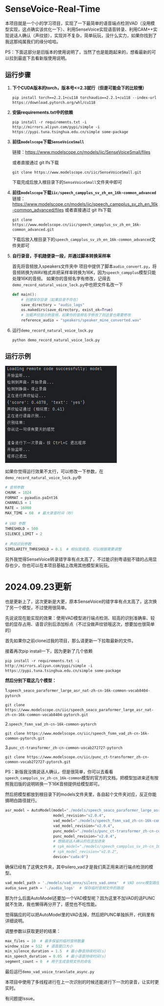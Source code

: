 # SenseVoice-Real-Time

本项目就是一个小的学习项目，实现了一下最简单的语音端点检测VAD（没用模型实现，这点确实该优化一下）、利用SenseVoice实现语音转录、利用CAM++实现说话人确认（声纹锁），实现并不复杂，简单玩玩，没什么实力，如果你找到了我这那纯属我们的缘分哈哈。



PS：下面这部分是旧版本的使用说明了，当然了也是能跑起来的，想看最新的可以拉到最底下去看新版使用说明。



## 运行步骤

1. **下个CUDA版本的torch，版本号<=2.3就行（但是可能会下的比较慢）**

   ```
   pip install torch==2.2.1+cu118 torchaudio==2.2.1+cu118 --index-url https://download.pytorch.org/whl/cu118
   ```

2. **安装requirements.txt中的依赖**

   ```
   pip install -r requirements.txt -i http://mirrors.aliyun.com/pypi/simple -i https://pypi.tuna.tsinghua.edu.cn/simple some-package
   ```

3. **前往`modelscope`下载`SenseVoiceSmall`**

   链接：https://www.modelscope.cn/models/iic/SenseVoiceSmall/files

   或者直接通过 git lfs下载

   ```
   git clone https://www.modelscope.cn/iic/SenseVoiceSmall.git
   ```

   下载完成后放入根目录下的`SenseVoiceSmall`文件夹中即可

4. **前往`modelscope`下载`iic/speech_campplus_sv_zh_en_16k-common_advanced`**
   链接：https://www.modelscope.cn/models/iic/speech_campplus_sv_zh_en_16k-common_advanced/files
   或者直接通过 git lfs下载

   ```
   git clone https://www.modelscope.cn/iic/speech_campplus_sv_zh_en_16k-common_advanced.git
   ```

   下载后放入根目录下的`speech_campplus_sv_zh_en_16k-common_advanced`文件夹即可

5. **自行录音，手机随便录一段，并通过脚本转换采样率**

   首先将音频放入speakers文件夹中
   项目中提供了脚本`audio_convert.py`，将音频转换为WAV格式并把采样率转换为16K，因为`speech_campplus`模型只能处理16K的音频。
   如果你的音频名字有修改，记得去`demo_record_natural_voice_lock.py`中也把文件名改一下

   ```Python
   def main():
       # 创建保存目录（如果目录不存在）
       save_directory = "audio_logs"
       os.makedirs(save_directory, exist_ok=True)
       # 加载声纹锁示例音频，如果你的音频名字修改了则这里也需要修改
       reference_audio = "speakers/speaker_mine_converted.wav"
   ```

6. 运行`demo_record_natural_voice_lock.py`

   ```
   python demo_record_natural_voice_lock.py
   ```




## 运行示例

![运行截图](./pics/运行截图.png)



如果你觉得运行效果不太行，可以修改一下参数，在`demo_record_natural_voice_lock.py`中

```Python
# 音频参数
CHUNK = 1024
FORMAT = pyaudio.paInt16
CHANNELS = 1
RATE = 16000
MAX_TIME = 60  # 最大录音时间（秒）

# VAD 参数
THRESHOLD = 500
SILENCE_LIMIT = 2

# 声纹识别参数
SIMILARITY_THRESHOLD = 0.1  # 相似度阈值，可以根据需要调整
```



另外我觉得SenseVoice转录错字率有点太高了，不过能识别粤语挺不错的占用显存也少，你也可以在本项目基础上改用其他模型来玩玩。





# 2024.09.23更新

也是更新上了，这次更新是大更，原本SenseVoice的错字率有点太高了，这次换了另一个模型，不过使用很简单。

先说说现在能实现的效果：使用VAD模型进行端点检测、较高的识别准确率、较低的显存占用、语音识别后添加标点（不过没做声纹锁哦这次，想要加也很简单的）



首先如果你之前clone过我的项目，那么请更新一下拉取最新的文件。



接着再次pip install一下，因为更新了几个依赖

```
pip install -r requirements.txt -i http://mirrors.aliyun.com/pypi/simple -i https://pypi.tuna.tsinghua.edu.cn/simple some-package
```



**然后分别下载这几个模型：**

1.`speech_seaco_paraformer_large_asr_nat-zh-cn-16k-common-vocab8404-pytorch`

```
git clone https://www.modelscope.cn/iic/speech_seaco_paraformer_large_asr_nat-zh-cn-16k-common-vocab8404-pytorch.git
```

2.`speech_fsmn_vad_zh-cn-16k-common-pytorch`

```
git clone https://www.modelscope.cn/iic/speech_fsmn_vad_zh-cn-16k-common-pytorch.git
```

3.`punc_ct-transformer_zh-cn-common-vocab272727-pytorch`

```
git clone https://www.modelscope.cn/iic/punc_ct-transformer_zh-cn-common-vocab272727-pytorch.git
```

PS：新版我没搞说话人确认，但是很简单，你可以去看看`speech_campplus_sv_zh-cn_16k-common`模型的官方的文档，把模型加进来还有按照我旧版的说明转换一下16K音频提供给模型即可。

然后把模型都放到根目录下的models文件夹里，各自起个文件夹对应，反正你能搞明白路径就行。

```py
asr_model = AutoModel(model="./models/speech_seaco_paraformer_large_asr_nat-zh-cn-16k-common-vocab8404-pytorch",
                      model_revision="v2.0.4",
                      vad_model="./models/speech_fsmn_vad_zh-cn-16k-common-pytorch",
                      vad_model_revision="v2.0.4",
                      punc_model="./models/punc_ct-transformer_zh-cn-common-vocab272727-pytorch",
                      punc_model_revision="v2.0.4",
                      # 想搞说话人确认的在这加进来
                      # spk_model="./models/speech_campplus_sv_zh-cn_16k-common",
                      # spk_model_revision="v2.0.2",
                      device="cuda:0")
```



确保已经有了这俩文件夹，其中silero_vad才是我们真正用来进行端点检测的模型。

```py
vad_model_path = './models/vad_onnx/silero_vad.onnx'  # VAD onnx模型路径
audio_save_path = './audio_logs'  # 保存临时音频文件的路径
```

那为什么后面AutoModel还要加一个VAD模型呢？因为这里不加VAD的话PUNC就不生效，我也懒得再分开了，感觉也不吃性能。

觉得膈应的可以把AutoModel里的VAD去掉，然后把PUNC单独拆开，代码里有详细说明。



调整参数以获取更好的结果：

```py
max_files = 10  # 最多保留的临时音频数量
window_size = 512  # 语音窗口大小
min_silence_duration = 1.5  # 最小静音持续时间(s)
min_speech_duration = 0.05  # 最小语音持续时间(s)
segment_count = 0  # 用于生成音频文件的命名
```



最后运行`demo_vad_voice_translate_async.py`

本项目中使用了多线程进行在上一次识别的时候还能进行下一次的录音，让实时更实时。

有问题提Issue。